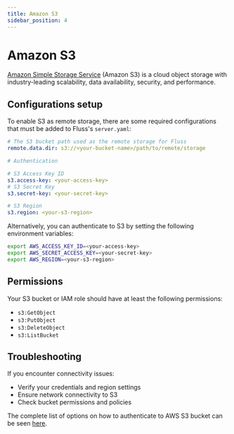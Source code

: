 ```yaml
---
title: Amazon S3
sidebar_position: 4
---
```


# Amazon S3

[Amazon Simple Storage Service](http://aws.amazon.com/s3/) (Amazon S3) is a cloud object storage with industry-leading scalability, data availability, security, and performance.

## Configurations setup

To enable S3 as remote storage, there are some required configurations that must be added to Fluss's `server.yaml`:

```yaml
# The S3 bucket path used as the remote storage for Fluss
remote.data.dir: s3://<your-bucket-name>/path/to/remote/storage

# Authentication

# S3 Access Key ID
s3.access-key: <your-access-key>
# S3 Secret Key
s3.secret-key: <your-secret-key>

# S3 Region
s3.region: <your-s3-region>
```

Alternatively, you can authenticate to S3 by setting the following environment variables:

```bash
export AWS_ACCESS_KEY_ID=<your-access-key>
export AWS_SECRET_ACCESS_KEY=<your-secret-key>
export AWS_REGION=<your-s3-region>
```

## Permissions

Your S3 bucket or IAM role should have at least the following permissions:
- `s3:GetObject`
- `s3:PutObject`
- `s3:DeleteObject`
- `s3:ListBucket`

## Troubleshooting

If you encounter connectivity issues:
- Verify your credentials and region settings
- Ensure network connectivity to S3
- Check bucket permissions and policies

The complete list of options on how to authenticate to AWS S3 bucket can be seen [here](https://hadoop.apache.org/docs/current/hadoop-aws/tools/hadoop-aws/index.html).